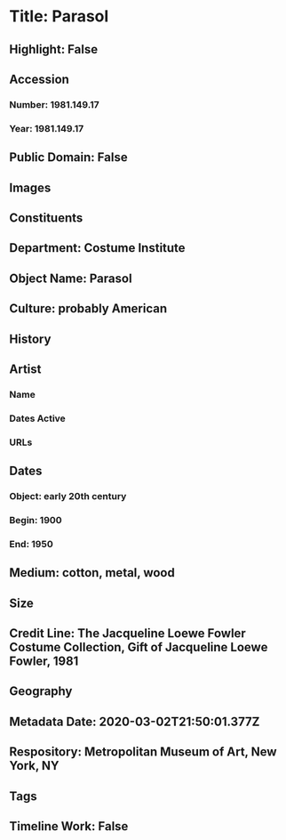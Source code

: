 # Title: Parasol
## Highlight: False
## Accession
### Number: 1981.149.17
### Year: 1981.149.17
## Public Domain: False
## Images
## Constituents
## Department: Costume Institute
## Object Name: Parasol
## Culture: probably American
## History
## Artist
### Name
### Dates Active
### URLs
## Dates
### Object: early 20th century
### Begin: 1900
### End: 1950
## Medium: cotton, metal, wood
## Size
## Credit Line: The Jacqueline Loewe Fowler Costume Collection, Gift of Jacqueline Loewe Fowler, 1981
## Geography
## Metadata Date: 2020-03-02T21:50:01.377Z
## Respository: Metropolitan Museum of Art, New York, NY
## Tags
## Timeline Work: False